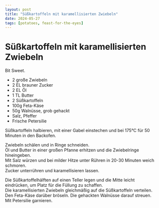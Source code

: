 ```yaml
---
layout: post
title: "Süßkartoffeln mit karamellisierten Zwiebeln"
date: 2024-05-27
tags: [potatoes, feast-for-the-eyes]
---
```

# Süßkartoffeln mit karamellisierten Zwiebeln
Bit Sweet.

- 2 große Zwiebeln
- 2 EL brauner Zucker
- 2 EL Öl
- 1 TL Butter
- 2 Süßkartoffeln
- 100g Feta-Käse
- 50g Walnüsse, grob gehackt
- Salz, Pfeffer
- Frische Petersilie

Süßkartoffeln halbieren, mit einer Gabel einstechen und bei 175°C für 50 Minuten in den Backofen.

Zwiebeln schälen und in Ringe schneiden.  
Öl und Butter in einer großen Pfanne erhitzen und die Zwiebelringe hineingeben.  
Mit Salz würzen und bei milder Hitze unter Rühren in 20-30 Minuten weich schmoren.  
Zucker unterrühren und karamellisieren lassen.

Die Süßkartoffelhälften auf einen Teller legen und die Mitte leicht eindrücken, um Platz für die Füllung zu schaffen.  
Die karamellisierten Zwiebeln gleichmäßig auf die Süßkartoffeln verteilen.  
Den Feta-Käse darüber bröseln.
Die gehackten Walnüsse darauf streuen.  
Mit Petersilie garnieren.
